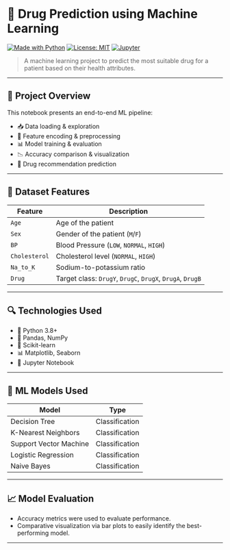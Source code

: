 # 💊 Drug Prediction using Machine Learning

[![Made with Python](https://img.shields.io/badge/Python-3.8+-blue?logo=python)](https://www.python.org/)
[![License: MIT](https://img.shields.io/badge/License-MIT-yellow.svg)](LICENSE)
[![Jupyter](https://img.shields.io/badge/Notebook-Jupyter-orange?logo=jupyter)](https://jupyter.org)

> A machine learning project to predict the most suitable drug for a patient based on their health attributes.

---

## 🧠 Project Overview

This notebook presents an end-to-end ML pipeline:
- 📥 Data loading & exploration
- 🔧 Feature encoding & preprocessing
- 📊 Model training & evaluation
- 📉 Accuracy comparison & visualization
- 🧾 Drug recommendation prediction

---

## 📂 Dataset Features

| Feature      | Description                                      |
|--------------|--------------------------------------------------|
| `Age`        | Age of the patient                               |
| `Sex`        | Gender of the patient (`M`/`F`)                  |
| `BP`         | Blood Pressure (`LOW`, `NORMAL`, `HIGH`)         |
| `Cholesterol`| Cholesterol level (`NORMAL`, `HIGH`)             |
| `Na_to_K`    | Sodium-to-potassium ratio                        |
| `Drug`       | Target class: `DrugY`, `DrugC`, `DrugX`, `DrugA`, `DrugB` |

---

## 🔍 Technologies Used

- 🐍 Python 3.8+
- 📘 Pandas, NumPy
- 🧪 Scikit-learn
- 📊 Matplotlib, Seaborn
- 📓 Jupyter Notebook

---

## 🤖 ML Models Used

| Model                  | Type            |
|------------------------|-----------------|
| Decision Tree          | Classification  |
| K-Nearest Neighbors    | Classification  |
| Support Vector Machine | Classification  |
| Logistic Regression    | Classification  |
| Naive Bayes            | Classification  |

---

## 📈 Model Evaluation

- Accuracy metrics were used to evaluate performance.
- Comparative visualization via bar plots to easily identify the best-performing model.

---
